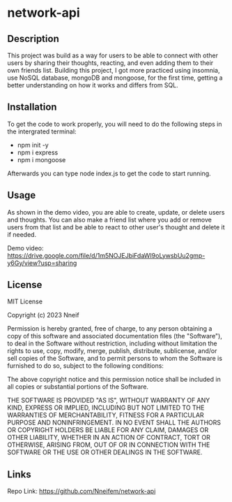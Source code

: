 # network-api

## Description

This project was build as a way for users to be able to connect with other users by sharing their thoughts, reacting, and even adding them to their own friends list. Building this project, I got more practiced using insomnia, use NoSQL database, mongoDB and mongoose, for the first time, getting a better understanding on how it works and differs from SQL. 

## Installation

To get the code to work properly, you will need to do the following steps in the intergrated terminal:
- npm init -y
- npm i express
- npm i mongoose

Afterwards you can type node index.js to get the code to start running.

## Usage

As shown in the demo video, you are able to create, update, or delete users and thoughts. You can also make a friend list where you add or remove users from that list and be able to react to other user's thought and delete it if needed.

Demo video: https://drive.google.com/file/d/1m5NOJEJbiFdaWI9oLywsbUu2gmp-y6Gy/view?usp=sharing

## License

MIT License

Copyright (c) 2023 Nneif

Permission is hereby granted, free of charge, to any person obtaining a copy
of this software and associated documentation files (the "Software"), to deal
in the Software without restriction, including without limitation the rights
to use, copy, modify, merge, publish, distribute, sublicense, and/or sell
copies of the Software, and to permit persons to whom the Software is
furnished to do so, subject to the following conditions:

The above copyright notice and this permission notice shall be included in all
copies or substantial portions of the Software.

THE SOFTWARE IS PROVIDED "AS IS", WITHOUT WARRANTY OF ANY KIND, EXPRESS OR
IMPLIED, INCLUDING BUT NOT LIMITED TO THE WARRANTIES OF MERCHANTABILITY,
FITNESS FOR A PARTICULAR PURPOSE AND NONINFRINGEMENT. IN NO EVENT SHALL THE
AUTHORS OR COPYRIGHT HOLDERS BE LIABLE FOR ANY CLAIM, DAMAGES OR OTHER
LIABILITY, WHETHER IN AN ACTION OF CONTRACT, TORT OR OTHERWISE, ARISING FROM,
OUT OF OR IN CONNECTION WITH THE SOFTWARE OR THE USE OR OTHER DEALINGS IN THE
SOFTWARE.

## Links

Repo Link: https://github.com/Nneifem/network-api